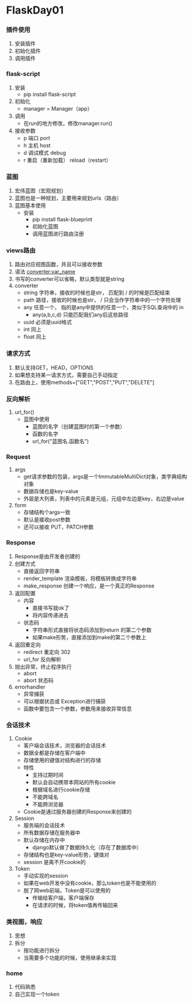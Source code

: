 # FlaskDay01







### 插件使用

1. 安装插件
2. 初始化插件
3. 调用插件



### flask-script

1. 安装
   - pip install  flask-script
2. 初始化
   - manager = Manager（app）
3. 调用
   - 在run的地方修改，修改manager.run()
4. 接收参数
   - p  端口 port
   - h  主机  host
   - d  调试模式  debug
   - r   重启（重新加载） reload（restart）





### 蓝图

1. 宏伟蓝图（宏观规划）
2. 蓝图也是一种规划，主要用来规划urls（路由）
3. 蓝图基本使用
   - 安装
     - pip install flask-blueprint
     - 初始化蓝图
     - 调用蓝图进行路由注册





### views路由

1. 路由对应视图函数，并且可以接收参数
2. 语法   <converter:var_name>
3. 书写的converter可以省略，默认类型就是string
4. converter
   - string 字符串，接收的时候也是str， 匹配到 / 的时候是匹配结束
   - path 路径，接收的时候也是str， / 只会当作字符串中的一个字符处理
   - any 任意一个， 指的是any中提供的任意一个，类似于SQL查询中的  in 
     - any(a,b,c,d)   只能匹配我们any后这些路径
   - uuid   必须是uuid格式
   - int  同上
   - float   同上



### 请求方式

1. 默认支持GET，HEAD，OPTIONS
2. 如果想支持某一请求方式，需要自己手动指定
3. 在路由上，使用methods=["GET","POST","PUT","DELETE"]







### 反向解析

1. url_for()
   - 蓝图中使用
     - 蓝图的名字（创建蓝图时的第一个参数）
     - 函数的名字 
     - url_for("蓝图名.函数名")





### Request

1. args
   - get请求参数的包装，args是一个ImmutableMultiDict对象，类字典结构对象
   - 数据存储也是key-value
   - 外层是大列表，列表中的元素是元组，元组中左边是key，右边是value
2. form
   - 存储结构个args一致
   - 默认是接收post参数
   - 还可以接收 PUT，PATCH参数

### Response

1. Response是由开发者创建的
2. 创建方式
   - 直接返回字符串
   - render_template 渲染模板，将模板转换成字符串
   - make_response 创建一个响应，是一个真正的Response
3. 返回配置
   - 内容
     - 直接书写就ok了
     - 将内容传递进去
   - 状态码
     - 字符串形式直接将状态码添加到return 的第二个参数
     - 如果make形势，直接添加到make的第二个参数上
4. 返回重定向
   - redirect  重定向  302
   - url_for  反向解析
5. 抛出异常，终止程序执行
   - abort
   - abort 状态码
6. errorhandler
   - 异常捕获
   - 可以根据状态或 Exception进行捕获
   - 函数中要包含一个参数，参数用来接收异常信息







### 会话技术

1. Cookie
   - 客户端会话技术，浏览器的会话技术
   - 数据全都是存储在客户端中
   - 存储使用的键值对结构进行的存储
   - 特性
     - 支持过期时间
     - 默认会自动携带本网站的所有cookie
     - 根据域名进行cookie存储
     - 不能跨域名
     - 不能跨浏览器
   - Cookie是通过服务器创建的Response来创建的
2. Session
   - 服务端的会话技术
   - 所有数据存储在服务器中
   - 默认存储在内存中
     - django默认做了数据持久化（存在了数据库中）
   - 存储结构也是key-value形势，键值对
   - session 是离不开cookie的
3. Token
   - 手动实现的session
   - 如果在web开发中没有cookie，那么token也是不能使用的
   - 脱了网web前端，Token是可以使用的
     - 传输给客户端，客户端保存
     - 在请求的时候，将token值再传输回来





### 类视图，响应

1. 思想
2. 拆分
   - 按功能进行拆分
   - 当需要多个功能的时候，使用继承来实现

### 

### home

1. 代码熟悉
2. 自己实现一个token









